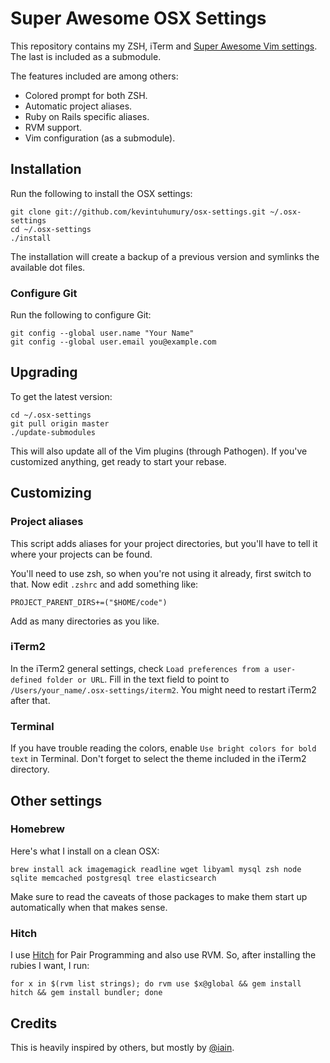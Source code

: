 # Super Awesome OSX Settings

This repository contains my ZSH, iTerm and [Super Awesome Vim settings](https://github.com/kevintuhumury/vim-settings). The last is included as a submodule.

The features included are among others:

* Colored prompt for both ZSH.
* Automatic project aliases.
* Ruby on Rails specific aliases.
* RVM support.
* Vim configuration (as a submodule).

## Installation

Run the following to install the OSX settings:

    git clone git://github.com/kevintuhumury/osx-settings.git ~/.osx-settings
    cd ~/.osx-settings
    ./install

The installation will create a backup of a previous version and symlinks the available dot files.

### Configure Git

Run the following to configure Git:

    git config --global user.name "Your Name"
    git config --global user.email you@example.com

## Upgrading

To get the latest version:

    cd ~/.osx-settings
    git pull origin master
    ./update-submodules

This will also update all of the Vim plugins (through Pathogen). If you've customized anything, get ready to start your rebase.

## Customizing

### Project aliases

This script adds aliases for your project directories, but you'll have to tell it where your projects can be found.

You'll need to use zsh, so when you're not using it already, first switch to that. Now edit `.zshrc` and add something like:

    PROJECT_PARENT_DIRS+=("$HOME/code")

Add as many directories as you like.

### iTerm2

In the iTerm2 general settings, check `Load preferences from a user-defined folder or URL`. Fill in the text field to point to `/Users/your_name/.osx-settings/iterm2`. You might need to restart iTerm2 after that.

### Terminal

If you have trouble reading the colors, enable `Use bright colors for bold text` in Terminal. Don't forget to select the theme included in the iTerm2 directory.

## Other settings

### Homebrew

Here's what I install on a clean OSX:

```
brew install ack imagemagick readline wget libyaml mysql zsh node sqlite memcached postgresql tree elasticsearch
```

Make sure to read the caveats of those packages to make them start up automatically when that makes sense.

### Hitch

I use [Hitch](https://github.com/therubymug/hitch) for Pair Programming and also use RVM. So, after installing the rubies I want, I run:

    for x in $(rvm list strings); do rvm use $x@global && gem install hitch && gem install bundler; done

## Credits

This is heavily inspired by others, but mostly by [@iain](https://github.com/iain).
